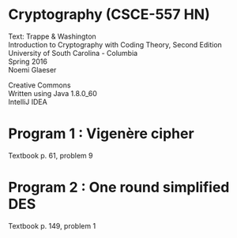 # Cryptography (CSCE-557 HN)
Text: Trappe & Washington  
Introduction to Cryptography with Coding Theory, Second Edition  
 University of South Carolina - Columbia  
 Spring 2016  
 Noemi Glaeser  
 
 Creative Commons  
 Written using Java 1.8.0_60  
 IntelliJ IDEA  

# Program 1 : Vigenère cipher
Textbook p. 61, problem 9
# Program 2 : One round simplified DES
Textbook p. 149, problem 1
